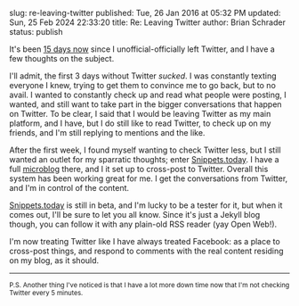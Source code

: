 slug: re-leaving-twitter
published: Tue, 26 Jan 2016 at 05:32 PM
updated: Sun, 25 Feb 2024 22:33:20 
title: Re: Leaving Twitter 
author: Brian Schrader
status: publish

It's been [15 days now][tw] since I unofficial-officially left Twitter, and I have a few thoughts on the subject.

I'll admit, the first 3 days without Twitter _sucked_. I was constantly texting everyone I knew, trying to get them to convince me to go back, but to no avail. I wanted to constantly check up and read what people were posting, I wanted, and still want to take part in the bigger conversations that happen on Twitter. To be clear, I said that I would be leaving Twitter as my main platform, and I have, but I do still like to read Twitter, to check up on my friends, and I'm still replying to mentions and the like.

After the first week, I found myself wanting to check Twitter less, but I still wanted an outlet for my sparratic thoughts; enter [Snippets.today][sn]. I have a full [microblog][mi] there, and I it set up to cross-post to Twitter. Overall this system has been working great for me. I get the conversations from Twitter, and I'm in control of the content. 

[Snippets.today][sn] is still in beta, and I'm lucky to be a tester for it, but when it comes out, I'll be sure to let you all know. Since it's just a Jekyll blog though, you can follow it with any plain-old RSS reader (yay Open Web!).

I'm now treating Twitter like I have always treated Facebook: as a place to cross-post things, and respond to comments with the real content residing on my blog, as it should. 

[tw]: http://brianschrader.com/archive/breaking-up-is-hard-to-do/
[sn]: http://snippets.today
[mi]: http://sonicrocketman.snippets.xyz

-------

<small>P.S. Another thing I've noticed is that I have a lot more down time now that I'm not checking Twitter every 5 minutes.</small>
